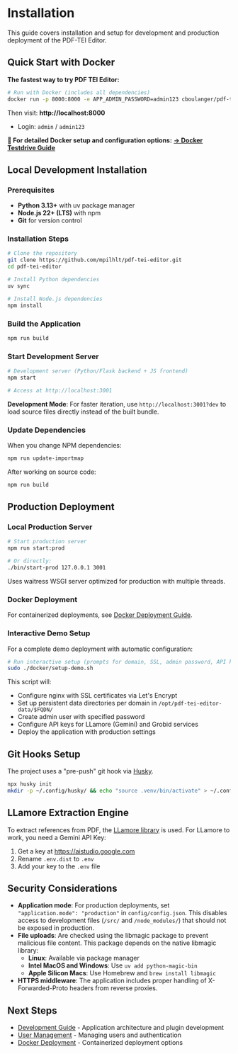# Installation

This guide covers installation and setup for development and production deployment of the PDF-TEI Editor.

## Quick Start with Docker

**The fastest way to try PDF TEI Editor:**

```bash
# Run with Docker (includes all dependencies)
docker run -p 8000:8000 -e APP_ADMIN_PASSWORD=admin123 cboulanger/pdf-tei-editor:latest
```

Then visit: **http://localhost:8000**
- Login: `admin` / `admin123`

**📖 For detailed Docker setup and configuration options:** [**→ Docker Testdrive Guide**](testdrive-docker.md)

## Local Development Installation

### Prerequisites

- **Python 3.13+** with uv package manager
- **Node.js 22+ (LTS)** with npm
- **Git** for version control

### Installation Steps

```bash
# Clone the repository
git clone https://github.com/mpilhlt/pdf-tei-editor.git
cd pdf-tei-editor

# Install Python dependencies
uv sync

# Install Node.js dependencies  
npm install
```

### Build the Application

```bash
npm run build
```

### Start Development Server

```bash
# Development server (Python/Flask backend + JS frontend)
npm start

# Access at http://localhost:3001
```

**Development Mode**: For faster iteration, use `http://localhost:3001?dev` to load source files directly instead of the built bundle.

### Update Dependencies

When you change NPM dependencies:

```bash
npm run update-importmap
```

After working on source code:

```bash
npm run build
```

## Production Deployment

### Local Production Server

```bash
# Start production server
npm run start:prod

# Or directly:
./bin/start-prod 127.0.0.1 3001
```

Uses waitress WSGI server optimized for production with multiple threads.

### Docker Deployment

For containerized deployments, see [Docker Deployment Guide](docker-deployment.md).

### Interactive Demo Setup

For a complete demo deployment with automatic configuration:

```bash
# Run interactive setup (prompts for domain, SSL, admin password, API keys)
sudo ./docker/setup-demo.sh
```

This script will:
- Configure nginx with SSL certificates via Let's Encrypt
- Set up persistent data directories per domain in `/opt/pdf-tei-editor-data/$FQDN/`
- Create admin user with specified password
- Configure API keys for LLamore (Gemini) and Grobid services
- Deploy the application with production settings

## Git Hooks Setup

The project uses a "pre-push" git hook via [Husky](https://typicode.github.io/husky/).

```bash
npx husky init
mkdir -p ~/.config/husky/ && echo "source .venv/bin/activate" > ~/.config/husky/init.sh && chmod +x ~/.config/husky/init.sh
```

## LLamore Extraction Engine

To extract references from PDF, the [LLamore library](https://github.com/mpilhlt/llamore) is used. For LLamore to work, you need a Gemini API Key:

1. Get a key at <https://aistudio.google.com>
2. Rename `.env.dist` to `.env` 
3. Add your key to the `.env` file

## Security Considerations

- **Application mode**: For production deployments, set `"application.mode": "production"` in `config/config.json`. This disables access to development files (`/src/` and `/node_modules/`) that should not be exposed in production.
- **File uploads**: Are checked using the libmagic package to prevent malicious file content. This package depends on the native libmagic library:
  - **Linux**: Available via package manager
  - **Intel MacOS and Windows**: Use `uv add python-magic-bin`
  - **Apple Silicon Macs**: Use Homebrew and `brew install libmagic`
- **HTTPS middleware**: The application includes proper handling of X-Forwarded-Proto headers from reverse proxies.

## Next Steps

- [Development Guide](development.md) - Application architecture and plugin development
- [User Management](user-management.md) - Managing users and authentication
- [Docker Deployment](docker-deployment.md) - Containerized deployment options